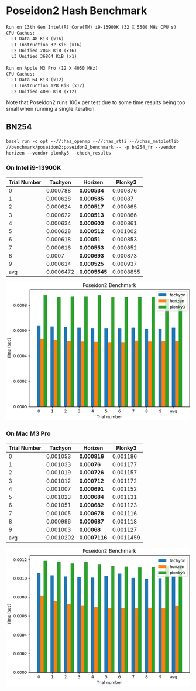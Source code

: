 # Poseidon2 Hash Benchmark

```
Run on 13th Gen Intel(R) Core(TM) i9-13900K (32 X 5500 MHz CPU s)
CPU Caches:
  L1 Data 48 KiB (x16)
  L1 Instruction 32 KiB (x16)
  L2 Unified 2048 KiB (x16)
  L3 Unified 36864 KiB (x1)

Run on Apple M3 Pro (12 X 4050 MHz)
CPU Caches:
  L1 Data 64 KiB (x12)
  L1 Instruction 128 KiB (x12)
  L2 Unified 4096 KiB (x12)
```

Note that Poseidon2 runs 100x per test due to some time results being too small when running a single iteration.

## BN254

```shell
bazel run -c opt --//:has_openmp --//:has_rtti --//:has_matplotlib //benchmark/poseidon2:poseidon2_benchmark -- -p bn254_fr --vendor horizen --vendor plonky3 --check_results
```

### On Intel i9-13900K

| Trial Number | Tachyon   | Horizen       | Plonky3   |
| :----------- | --------- | ------------- | --------- |
| 0            | 0.000788  | **0.000534**  | 0.000876  |
| 1            | 0.000628  | **0.000585**  | 0.00087   |
| 2            | 0.000624  | **0.000517**  | 0.000865  |
| 3            | 0.000622  | **0.000513**  | 0.000866  |
| 4            | 0.000634  | **0.000603**  | 0.000861  |
| 5            | 0.000628  | **0.000512**  | 0.001002  |
| 6            | 0.000618  | **0.00051**   | 0.000853  |
| 7            | 0.000616  | **0.000553**  | 0.000852  |
| 8            | 0.0007    | **0.000693**  | 0.000873  |
| 9            | 0.000614  | **0.000525**  | 0.000937  |
| avg          | 0.0006472 | **0.0005545** | 0.0008855 |

![image](/benchmark/poseidon2/poseidon2_benchmark_bn254_ubuntu_i9.png)

### On Mac M3 Pro

| Trial Number | Tachyon   | Horizen       | Plonky3   |
| :----------- | --------- | ------------- | --------- |
| 0            | 0.001053  | **0.000816**  | 0.001186  |
| 1            | 0.001033  | **0.00076**   | 0.001177  |
| 2            | 0.001019  | **0.000726**  | 0.001157  |
| 3            | 0.001012  | **0.000712**  | 0.001172  |
| 4            | 0.001007  | **0.000691**  | 0.001152  |
| 5            | 0.001023  | **0.000684**  | 0.001131  |
| 6            | 0.001051  | **0.000682**  | 0.001123  |
| 7            | 0.001005  | **0.000678**  | 0.001116  |
| 8            | 0.000996  | **0.000687**  | 0.001118  |
| 9            | 0.001003  | **0.00068**   | 0.001127  |
| avg          | 0.0010202 | **0.0007116** | 0.0011459 |

![image](/benchmark/poseidon2/poseidon2_benchmark_bn254_mac_m3.png)
